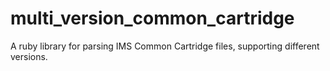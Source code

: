 # multi_version_common_cartridge
A ruby library for parsing IMS Common Cartridge files, supporting different versions.
